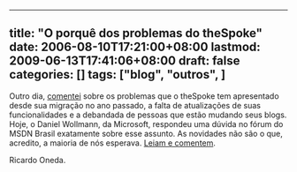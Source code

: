 
---
title: "O porquê dos problemas do theSpoke"
date: 2006-08-10T17:21:00+08:00
lastmod: 2009-06-13T17:41:06+08:00
draft: false
categories: []
tags: ["blog", "outros", ]
---


Outro dia, [comentei](/blog/post/2006/07/30/Problemas-no-theSpoke.aspx) sobre os problemas que o theSpoke tem apresentado desde sua migração no ano passado, a falta de atualizações de suas funcionalidades e a debandada de pessoas que estão mudando seus blogs. Hoje, o Daniel Wollmann, da Microsoft, respondeu uma dúvida no fórum do MSDN Brasil exatamente sobre esse assunto. As novidades não são o que, acredito, a maioria de nós esperava. [Leiam e comentem](http://forums.microsoft.com/MSDN-BR/ShowPost.aspx?PostID=472489&SiteID=21).

Ricardo Oneda. 

